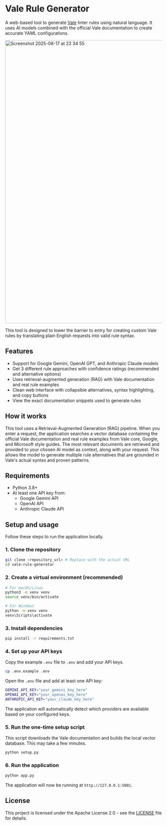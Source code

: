 
# Vale Rule Generator

A web-based tool to generate [Vale](https://vale.sh) linter rules using natural language. It uses AI models combined with the official Vale documentation to create accurate YAML configurations.

<img width="1710" height="907" alt="Screenshot 2025-08-17 at 23 34 55" src="https://github.com/user-attachments/assets/a0e4b3d7-0099-4929-8b9a-8a7675803448" />

This tool is designed to lower the barrier to entry for creating custom Vale rules by translating plain English requests into valid rule syntax.

## Features

*  Support for Google Gemini, OpenAI GPT, and Anthropic Claude models
*  Get 3 different rule approaches with confidence ratings (recommended and alternative options)
*  Uses retrieval-augmented generation (RAG) with Vale documentation and real rule examples
*  Clean web interface with collapsible alternatives, syntax highlighting, and copy buttons
*  View the exact documentation snippets used to generate rules

## How it works

This tool uses a Retrieval-Augmented Generation (RAG) pipeline. When you enter a request, the application searches a vector database containing the official Vale documentation and real rule examples from Vale core, Google, and Microsoft style guides. The most relevant documents are retrieved and provided to your chosen AI model as context, along with your request. This allows the model to generate multiple rule alternatives that are grounded in Vale's actual syntax and proven patterns.

## Requirements

*   Python 3.8+
*   At least one API key from:
    *   Google Gemini API
    *   OpenAI API
    *   Anthropic Claude API

## Setup and usage

Follow these steps to run the application locally.

### 1. Clone the repository

```bash
git clone <repository_url> # Replace with the actual URL
cd vale-rule-generator
```

### 2. Create a virtual environment (recommended)

```bash
# For macOS/Linux
python3 -m venv venv
source venv/bin/activate

# For Windows
python -m venv venv
venv\Scripts\activate
```

### 3. Install dependencies

```bash
pip install -r requirements.txt
```

### 4. Set up your API keys

Copy the example `.env` file to `.env` and add your API keys.

```bash
cp .env.example .env
```

Open the `.env` file and add at least one API key:

```bash
GEMINI_API_KEY="your_gemini_key_here"
OPENAI_API_KEY="your_openai_key_here"  
ANTHROPIC_API_KEY="your_claude_key_here"
```

The application will automatically detect which providers are available based on your configured keys.

### 5. Run the one-time setup script

This script downloads the Vale documentation and builds the local vector database. This may take a few minutes.

```bash
python setup.py
```

### 6. Run the application

```bash
python app.py
```

The application will now be running at `http://127.0.0.1:5001`.

## License

This project is licensed under the Apache License 2.0 - see the [LICENSE](LICENSE) file for details.
